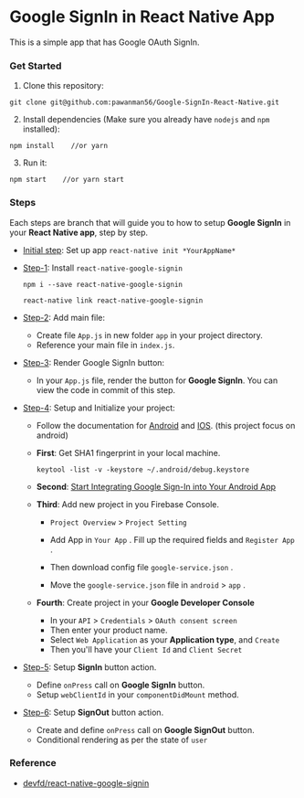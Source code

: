 # Google SignIn in React Native App
This is a simple app that has Google OAuth SignIn.

### Get Started
1. Clone this repository:
```
git clone git@github.com:pawanman56/Google-SignIn-React-Native.git
```

2. Install dependencies (Make sure you already have `nodejs` and `npm` installed):
```
npm install    //or yarn
```

3. Run it:
```
npm start    //or yarn start
```

### Steps
Each steps are branch that will guide you to how to setup **Google SignIn** in your **React Native app**, step by step.

* [Initial step][0]:  Set up app `react-native init *YourAppName*`
* [Step-1][1]:  Install `react-native-google-signin`

    ```
    npm i --save react-native-google-signin

    react-native link react-native-google-signin
    ```
* [Step-2][2]: Add main file:
	* Create file `App.js` in new folder `app` in your project directory.
	* Reference your main file in `index.js`.
* [Step-3][3]: Render Google SignIn button:
  * In your `App.js` file, render the button for **Google SignIn**. You can view the code in commit of this step.
* [Step-4][4]: Setup and Initialize your project:
  * Follow the documentation for [Android][android] and [IOS][ios]. (this project focus on android)
  * **First**: Get SHA1 fingerprint in your local machine.
    ```
    keytool -list -v -keystore ~/.android/debug.keystore
    ```
  * **Second**: [Start Integrating Google Sign-In into Your Android App](https://developers.google.com/identity/sign-in/android/start-integrating)
  * **Third**: Add new project in you Firebase Console.

    * `Project Overview` > `Project Setting`
    
    * Add App in `Your App` . Fill up the required fields and `Register App` .

    * Then download config file `google-service.json` .

    * Move the `google-service.json` file in `android` > `app` .
  * **Fourth**: Create project in your **Google Developer Console**
    * In your `API` > `Credentials` > `OAuth consent screen`
    * Then enter your product name.
    * Select `Web Application` as your **Application type**, and `Create`
    * Then you'll have your `Client Id` and `Client Secret` 
* [Step-5][5]: Setup **SignIn** button action.
  * Define `onPress` call on **Google SignIn** button.
  * Setup `webClientId` in your `componentDidMount` method.
* [Step-6][6]: Setup **SignOut** button action.
  * Create and define `onPress` call on **Google SignOut** button.
  * Conditional rendering as per the state of `user`

### Reference
* [devfd/react-native-google-signin](https://github.com/devfd/react-native-google-signin/tree/master/example)


[0]: https://github.com/pawanman56/Google-SignIn-React-Native/commits/step-0
[1]: https://github.com/pawanman56/Google-SignIn-React-Native/commits/step-1
[2]: https://github.com/pawanman56/Google-SignIn-React-Native/commits/step-2
[3]: https://github.com/pawanman56/Google-SignIn-React-Native/commits/step-3
[4]: https://github.com/pawanman56/Google-SignIn-React-Native/commits/step-4
[5]: https://github.com/pawanman56/Google-SignIn-React-Native/commits/step-5
[6]: https://github.com/pawanman56/Google-SignIn-React-Native/commits/step-6

[android]: https://github.com/devfd/react-native-google-signin/blob/master/android-guide.md
[ios]: https://github.com/devfd/react-native-google-signin/blob/master/ios-guide.md